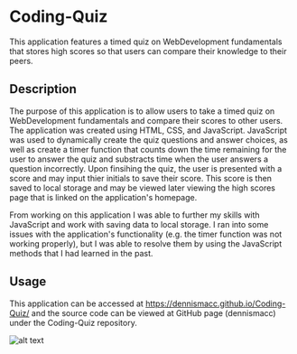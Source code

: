# Coding-Quiz
This application features a timed quiz on WebDevelopment fundamentals that stores high scores so that users can compare their knowledge to their peers.

## Description
The purpose of this application is to allow users to take a timed quiz on WebDevelopment fundamentals and compare their scores to other users. The application was created using HTML, CSS, and JavaScript. JavaScript was used to dynamically create the quiz questions and answer choices, as well as create a timer function that counts down the time remaining for the user to answer the quiz and substracts time when the user answers a question incorrectly. Upon finsihing the quiz, the user is presented with a score and may input thier initials to save their score. This score is then saved to local storage and may be viewed later viewing the high scores page that is linked on the application's homepage.

From working on this application I was able to further my skills with JavaScript and work with saving data to local storage. I ran into some issues with the application's functionality (e.g. the timer function was not working properly), but I was able to resolve them by using the JavaScript methods that I had learned in the past.

## Usage 
This application can be accessed at https://dennismacc.github.io/Coding-Quiz/ and the source code can be viewed at GitHub page (dennismacc) under the Coding-Quiz repository.

![alt text](./Assets/HW4_CQ_Preview.gif)









